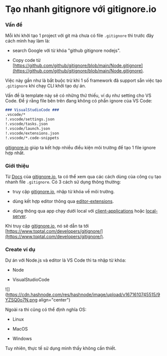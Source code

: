 # Tạo nhanh gitignore với gitignore.io

### Vấn đề

Mỗi khi khởi tạo 1 project với git mà chưa có file `.gitignore` thì trước đây cách mình hay làm là:

*   search Google với từ khóa "github gitignore nodejs".
    
*   Copy code từ [https://github.com/github/gitignore/blob/main/Node.gitignore](https://github.com/github/gitignore/blob/main/Node.gitignore).
    

Việc này gần như là bắt buộc trừ khi 1 số framework đã support sẵn việc tạo `.gitignore` khi chạy CLI khởi tạo dự án.

Vấn đề là template này sẽ có những thứ thiếu, ví dụ như setting cho VS Code. Để ý rằng file bên trên đang không có phần ignore của VS Code:

```markdown
### VisualStudioCode ###
.vscode/*
!.vscode/settings.json
!.vscode/tasks.json
!.vscode/launch.json
!.vscode/extensions.json
!.vscode/*.code-snippets
```

[gitignore.io](http://gitignore.io) giúp ta kết hợp nhiều điều kiện môi trường để tạo 1 file ignore hợp nhất.

### Giới thiệu

Từ [Docs](https://docs.gitignore.io/) của [gitignore.io](http://gitignore.io), ta có thể xem qua các cách dùng của công cụ tạo nhanh file `.gitignore`. Có 3 cách sử dụng thông thường:

*   truy cập [gitignore.io](http://gitignore.io), nhập từ khóa về môi trường.
    
*   dùng kết hợp editor thông qua [editor-extensions](https://docs.gitignore.io/install/editor-extensions).
    
*   dùng thông qua app chạy dưới local với [client-applications](https://docs.gitignore.io/install/client-applications) hoặc [local-server](https://docs.gitignore.io/install/local-server).
    

Khi truy cập [gitignore.io](http://gitignore.io), nó sẽ dẫn ta tới [https://www.toptal.com/developers/gitignore/](https://www.toptal.com/developers/gitignore/).

### Create ví dụ

Dự án với Node.js và editor là VS Code thì ta nhập từ khóa:

*   Node
    
*   VisualStudioCode
    

![](https://cdn.hashnode.com/res/hashnode/image/upload/v1671610745515/9YZSQ0o7N.png align="center")

Ngoài ra thì cũng có thể định nghĩa OS:

*   Linux
    
*   MacOS
    
*   Windows
    

Tuy nhiên, thực tế sử dụng mình thấy không cần thiết.